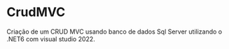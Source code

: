 # CrudMVC
Criação de um CRUD MVC usando banco de dados Sql Server  utilizando o .NET6 com visual studio 2022.  
